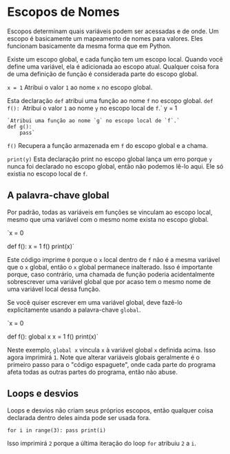 # Escopos de Nomes
Escopos determinam quais variáveis podem ser acessadas e de onde. Um escopo é basicamente um mapeamento de nomes para valores.
Eles funcionam basicamente da mesma forma que em Python.

Existe um escopo global, e cada função tem um escopo local.
Quando você define uma variável, ela é adicionada ao escopo atual.
Qualquer coisa fora de uma definição de função é considerada parte do escopo global.

`x = 1`
Atribui o valor `1` ao nome `x` no escopo global.

Esta declaração `def` atribui uma função ao nome `f` no escopo global.
`def f():
    `Atribui o valor `1` ao nome `y` no escopo local de `f`.`
    y = 1

    `Atribui uma função ao nome `g` no escopo local de `f`.`
    def g():
        pass`

`f()`
Recupera a função armazenada em `f` do escopo global e a chama.

`print(y)`
Esta declaração print no escopo global lança um erro porque `y` nunca foi declarado no escopo global, então não podemos lê-lo aqui.
Ele só existia no escopo local de `f`.

## A palavra-chave global
Por padrão, todas as variáveis em funções se vinculam ao escopo local, mesmo que uma variável com o mesmo nome exista no escopo global.

`x = 0

def f():
    x = 1
f()
print(x)`

Este código imprime `0` porque o `x` local dentro de `f` não é a mesma variável que o `x` global, então o `x` global permanece inalterado. Isso é importante porque, caso contrário, uma chamada de função poderia acidentalmente sobrescrever uma variável global que por acaso tem o mesmo nome de uma variável local dessa função.

Se você quiser escrever em uma variável global, deve fazê-lo explicitamente usando a palavra-chave `global`.

`x = 0

def f():
    global x
    x = 1
f()
print(x)`

Neste exemplo, `global x` vincula `x` à variável global `x` definida acima. Isso agora imprimirá `1`.
Note que alterar variáveis globais geralmente é o primeiro passo para o "código espaguete", onde cada parte do programa afeta todas as outras partes do programa, então não abuse.

## Loops e desvios
Loops e desvios não criam seus próprios escopos, então qualquer coisa declarada dentro deles ainda pode ser usada fora.

`for i in range(3):
    pass
print(i)`

Isso imprimirá `2` porque a última iteração do loop `for` atribuiu `2` a `i`.